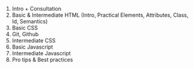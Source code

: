 1. Intro + Consultation
2. Basic & Intermediate HTML (Intro, Practical Elements, Attributes, Class, Id, Semantics)
3. Basic CSS
4. Git, Github
5. Intermediate CSS
6. Basic Javascript
7. Intermediate Javascript
8. Pro tips & Best practices
